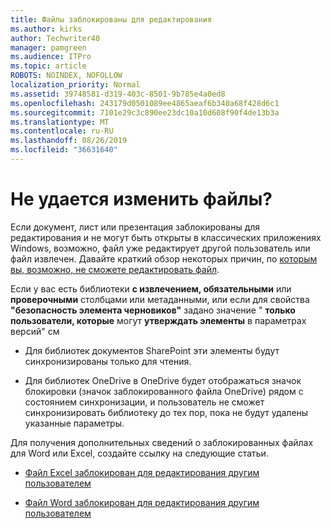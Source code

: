 ```yaml
---
title: Файлы заблокированы для редактирования
ms.author: kirks
author: Techwriter40
manager: pamgreen
ms.audience: ITPro
ms.topic: article
ROBOTS: NOINDEX, NOFOLLOW
localization_priority: Normal
ms.assetid: 39748581-d319-403c-8501-9b785e4a0ed8
ms.openlocfilehash: 243179d0501089ee4865aeaf6b340a68f428d6c1
ms.sourcegitcommit: 7101e29c3c890ee23dc10a10d608f90f4de13b3a
ms.translationtype: MT
ms.contentlocale: ru-RU
ms.lasthandoff: 08/26/2019
ms.locfileid: "36631640"
---
```

# <a name="cant-edit-files"></a>Не удается изменить файлы? 

Если документ, лист или презентация заблокированы для редактирования и не могут быть открыты в классических приложениях Windows, возможно, файл уже редактирует другой пользователь или файл извлечен. Давайте краткий обзор некоторых причин, по [которым вы, возможно, не сможете редактировать файл](https://support.office.com/article/why-can-t-i-edit-this-file-97315f48-aa5e-49d3-a4ae-a14b73daf87b).

Если у вас есть библиотеки **с извлечением, обязательными** или **проверочными** столбцами или метаданными, или если для свойства **"безопасность элемента черновиков"** задано значение " **только пользователи, которые** могут **утверждать элементы** в параметрах версий" см

- Для библиотек документов SharePoint эти элементы будут синхронизированы только для чтения.

- Для библиотек OneDrive в OneDrive будет отображаться значок блокировки (значок заблокированного файла OneDrive) рядом с состоянием синхронизации, и пользователь не сможет синхронизировать библиотеку до тех пор, пока не будут удалены указанные параметры. 

Для получения дополнительных сведений о заблокированных файлах для Word или Excel, создайте ссылку на следующие статьи.

- [Файл Excel заблокирован для редактирования другим пользователем](https://support.office.com/article/Excel-file-is-locked-for-editing-by-another-user-6fa93887-2c2c-45f0-abcc-31b04aed68b3)

- [Файл Word заблокирован для редактирования другим пользователем](https://support.microsoft.com/help/313472/the-document-is-locked-for-editing-by-another-user-error-message-when)